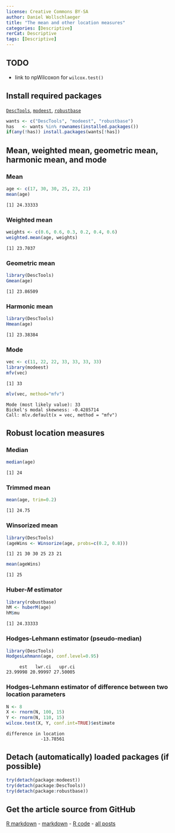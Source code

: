 ```yaml
---
license: Creative Commons BY-SA
author: Daniel Wollschlaeger
title: "The mean and other location measures"
categories: [Descriptive]
rerCat: Descriptive
tags: [Descriptive]
---
```





TODO
-------------------------

 - link to npWilcoxon for `wilcox.test()`

Install required packages
-------------------------

[`DescTools`](http://cran.r-project.org/package=DescTools), [`modeest`](http://cran.r-project.org/package=modeest), [`robustbase`](http://cran.r-project.org/package=robustbase)


```r
wants <- c("DescTools", "modeest", "robustbase")
has   <- wants %in% rownames(installed.packages())
if(any(!has)) install.packages(wants[!has])
```

Mean, weighted mean, geometric mean, harmonic mean, and mode
-------------------------

### Mean


```r
age <- c(17, 30, 30, 25, 23, 21)
mean(age)
```

```
[1] 24.33333
```

### Weighted mean


```r
weights <- c(0.6, 0.6, 0.3, 0.2, 0.4, 0.6)
weighted.mean(age, weights)
```

```
[1] 23.7037
```

### Geometric mean


```r
library(DescTools)
Gmean(age)
```

```
[1] 23.86509
```

### Harmonic mean


```r
library(DescTools)
Hmean(age)
```

```
[1] 23.38384
```

### Mode


```r
vec <- c(11, 22, 22, 33, 33, 33, 33)
library(modeest)
mfv(vec)
```

```
[1] 33
```

```r
mlv(vec, method="mfv")
```

```
Mode (most likely value): 33 
Bickel's modal skewness: -0.4285714 
Call: mlv.default(x = vec, method = "mfv") 
```

Robust location measures
-------------------------

### Median


```r
median(age)
```

```
[1] 24
```

### Trimmed mean


```r
mean(age, trim=0.2)
```

```
[1] 24.75
```

### Winsorized mean


```r
library(DescTools)
(ageWins <- Winsorize(age, probs=c(0.2, 0.8)))
```

```
[1] 21 30 30 25 23 21
```

```r
mean(ageWins)
```

```
[1] 25
```

### Huber-$M$ estimator


```r
library(robustbase)
hM <- huberM(age)
hM$mu
```

```
[1] 24.33333
```

### Hodges-Lehmann estimator (pseudo-median)


```r
library(DescTools)
HodgesLehmann(age, conf.level=0.95)
```

```
     est   lwr.ci   upr.ci 
23.99998 20.99997 27.50005 
```

### Hodges-Lehmann estimator of difference between two location parameters


```r
N <- 8
X <- rnorm(N, 100, 15)
Y <- rnorm(N, 110, 15)
wilcox.test(X, Y, conf.int=TRUE)$estimate
```

```
difference in location 
             -13.78561 
```

Detach (automatically) loaded packages (if possible)
-------------------------


```r
try(detach(package:modeest))
try(detach(package:DescTools))
try(detach(package:robustbase))
```

Get the article source from GitHub
----------------------------------------------

[R markdown](https://github.com/dwoll/RExRepos/raw/master/Rmd/mean.Rmd) - [markdown](https://github.com/dwoll/RExRepos/raw/master/md/mean.md) - [R code](https://github.com/dwoll/RExRepos/raw/master/R/mean.R) - [all posts](https://github.com/dwoll/RExRepos/)

